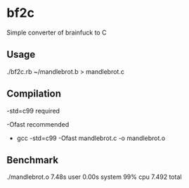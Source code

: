 # bf2c
Simple converter of brainfuck to C

## Usage

./bf2c.rb ~/mandlebrot.b > mandlebrot.c

## Compilation

-std=c99 required

-Ofast recommended 

- gcc -std=c99 -Ofast mandlebrot.c -o mandlebrot.o

## Benchmark

./mandlebrot.o  7.48s user 0.00s system 99% cpu 7.492 total

